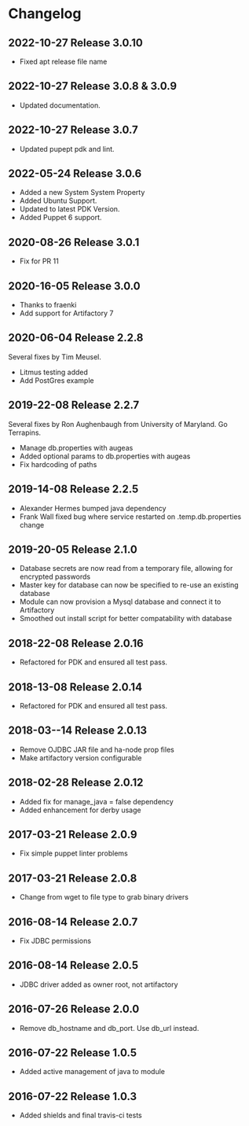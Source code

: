 # Changelog

## 2022-10-27 Release 3.0.10

* Fixed apt release file name


## 2022-10-27 Release 3.0.8 & 3.0.9

* Updated documentation.

## 2022-10-27 Release 3.0.7

* Updated pupept pdk and lint.

## 2022-05-24 Release 3.0.6

* Added a new System System Property
* Added Ubuntu Support.
* Updated to latest PDK Version.
* Added Puppet 6 support.

## 2020-08-26 Release 3.0.1

* Fix for PR 11

## 2020-16-05 Release 3.0.0

* Thanks to fraenki
* Add support for Artifactory 7

## 2020-06-04 Release 2.2.8

Several fixes by Tim Meusel.

* Litmus testing added
* Add PostGres example

## 2019-22-08 Release 2.2.7

Several fixes by Ron Aughenbaugh from University of Maryland. Go Terrapins.

* Manage db.properties with augeas
* Added optional params to db.properties with augeas
* Fix hardcoding of paths

## 2019-14-08 Release 2.2.5

* Alexander Hermes bumped java dependency
* Frank Wall fixed bug where service restarted on .temp.db.properties change 

## 2019-20-05 Release 2.1.0

* Database secrets are now read from a temporary file, allowing for encrypted passwords
* Master key for database can now be specified to re-use an existing database
* Module can now provision a Mysql database and connect it to Artifactory
* Smoothed out install script for better compatability with database

## 2018-22-08 Release 2.0.16

* Refactored for PDK and ensured all test pass.

## 2018-13-08 Release 2.0.14

* Refactored for PDK and ensured all test pass.

## 2018-03--14 Release 2.0.13

* Remove OJDBC JAR file and ha-node prop files
* Make artifactory version configurable

## 2018-02-28 Release 2.0.12

* Added fix for manage_java = false dependency
* Added enhancement for derby usage

## 2017-03-21 Release 2.0.9

* Fix simple puppet linter problems

## 2017-03-21 Release 2.0.8

* Change from wget to file type to grab binary drivers

## 2016-08-14 Release 2.0.7

* Fix JDBC permissions

## 2016-08-14 Release 2.0.5

* JDBC driver added as owner root, not artifactory

## 2016-07-26 Release 2.0.0

* Remove db_hostname and db_port. Use db_url instead.

## 2016-07-22 Release 1.0.5

* Added active management of java to module

## 2016-07-22 Release 1.0.3

* Added shields and final travis-ci tests

